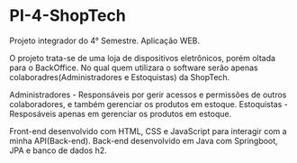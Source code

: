 # PI-4-ShopTech
Projeto integrador do 4° Semestre. Aplicação WEB. 

O projeto trata-se de uma loja de dispositivos eletrônicos, porém oltada para o BackOffice. No qual quem utilizara o software serão apenas colaboradres(Administradores e Estoquistas) da ShopTech. 
  
  Administradores - Responsáveis por gerir acessos e permissões de outros colaboradores, e também gerenciar os produtos em estoque.
  Estoquistas - Resposáveis apenas em gerenciar os produtos em estoque.

Front-end desenvolvido com HTML, CSS e JavaScript para interagir com a minha API(Back-end).
Back-end desenvolvido em Java com Springboot, JPA e banco de dados h2.

